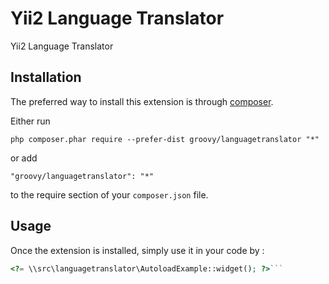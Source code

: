 Yii2 Language Translator
========================
Yii2 Language Translator

Installation
------------

The preferred way to install this extension is through [composer](http://getcomposer.org/download/).

Either run

```
php composer.phar require --prefer-dist groovy/languagetranslator "*"
```

or add

```
"groovy/languagetranslator": "*"
```

to the require section of your `composer.json` file.


Usage
-----

Once the extension is installed, simply use it in your code by  :

```php
<?= \\src\languagetranslator\AutoloadExample::widget(); ?>```